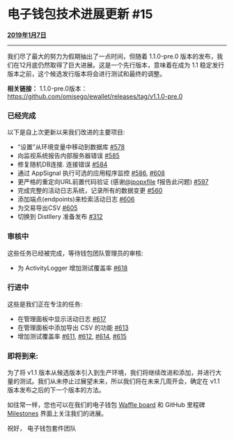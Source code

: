 # 电子钱包技术进展更新 #15 

**[2019年1月7日](https://www.reddit.com/r/omise_go/comments/adqkrk/ewallet_update_january_7_2019_the_as_long_as_you/)**

***

我们尽了最大的努力为假期抽出了一点时间，但随着 1.1.0-pre.0 版本的发布，我们在12月底仍然取得了巨大进展。这是一个先行版本，意味着在成为 1.1 稳定发行版本之前，这个候选发行版本将会进行测试和最终的调整。

**相关链接：**
1.1.0-pre.0版本：
https://github.com/omisego/ewallet/releases/tag/v1.1.0-pre.0

### 已经完成

以下是自上次更新以来我们改进的主要项目:

* “设置”从环境变量中移动到数据库 [\#578](https://github.com/omisego/ewallet/pull/578)
* 向监视系统报告内部服务器错误 [\#585](https://github.com/omisego/ewallet/pull/585)
* 修复随机DB连接. 连接错误 [\#584](https://github.com/omisego/ewallet/pull/584)
* 通过 AppSignal 执行可选的应用程序监控 [\#586](https://github.com/omisego/ewallet/pull/586), [\#608](https://github.com/omisego/ewallet/pull/608)
* 更严格的重定向URL前置代码验证 \(感谢[@jpopxfile](https://github.com/jpopxfile) f报告此问题\) [\#597](https://github.com/omisego/ewallet/pull/597)
* 完成完整的活动日志系统，记录所有的数据变更 [\#560](https://github.com/omisego/ewallet/pull/560)
* 添加端点(endpoints)来检索活动日志 [\#606](https://github.com/omisego/ewallet/pull/606)
* 为交易导出CSV [\#605](https://github.com/omisego/ewallet/pull/605)
* 切换到 Distllery 准备发布 [\#312](https://github.com/omisego/ewallet/pull/312)

### 审核中

这些任务已经被完成，等待钱包团队管理员的审核:

* 为 ActivityLogger 增加测试覆盖率 [\#618](https://github.com/omisego/ewallet/pull/618)

### 行进中

这些是我们正在专注的任务:

* 在管理面板中显示活动日志 [\#617](https://github.com/omisego/ewallet/pull/617)
* 在管理面板中添加导出 CSV 的功能 [\#613](https://github.com/omisego/ewallet/pull/613)
* 增加测试覆盖率 [\#611](https://github.com/omisego/ewallet/issues/611), [\#612](https://github.com/omisego/ewallet/issues/612), [\#614](https://github.com/omisego/ewallet/issues/614), [\#615](https://github.com/omisego/ewallet/issues/615)

### 即将到来:

为了将 v1.1 版本从候选版本引入到生产环境，我们将继续改进和添加，并进行大量的测试。我们从未停止过展望未来，所以我们将在未来几周开会，确定在 v1.1 版本发布之后的下一个版本的方法。

如往常一样，您也可以在我们的电子钱包 [ Waffle board](https://waffle.io/omisego/ewallet) 和 GitHub 里程碑 [Milestones](https://github.com/omisego/ewallet/milestone/2) 界面上关注我们的进展。

祝好，
电子钱包套件团队
